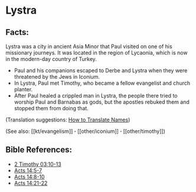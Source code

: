 # Lystra #

## Facts: ##

Lystra was a city in ancient Asia Minor that Paul visited on one of his missionary journeys. It was located in the region of Lycaonia, which is now in the modern-day country of Turkey.

* Paul and his companions escaped to Derbe and Lystra when they were threatened by the Jews in Iconium.
* In Lystra, Paul met Timothy, who became a fellow evangelist and church planter.
* After Paul healed a crippled man in Lystra, the people there tried to worship Paul and Barnabas as gods, but the apostles rebuked them and stopped them from doing that.

(Translation suggestions: [How to Translate Names](en/ta-vol1/translate/man/translate-names))

(See also: [[kt/evangelism]] **·** [[other/iconium]] **·** [[other/timothy]])

## Bible References: ##

* [2 Timothy 03:10-13](en/tn/2ti/help/03/10)
* [Acts 14:5-7](en/tn/act/help/14/05)
* [Acts 14:8-10](en/tn/act/help/14/08)
* [Acts 14:21-22](en/tn/act/help/14/21)